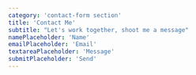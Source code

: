 ```yaml
---
category: 'contact-form section'
title: 'Contact Me'
subtitle: "Let's work together, shoot me a message"
namePlaceholder: 'Name'
emailPlaceholder: 'Email'
textareaPlaceholder: 'Message'
submitPlaceholder: 'Send'
---
```

